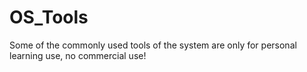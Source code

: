 # OS_Tools
Some of the commonly used tools of the system are only for personal learning use, no commercial use!
